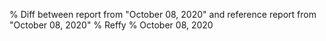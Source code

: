 % Diff between report from "October 08, 2020" and reference report from "October 08, 2020"
% Reffy
% October 08, 2020


